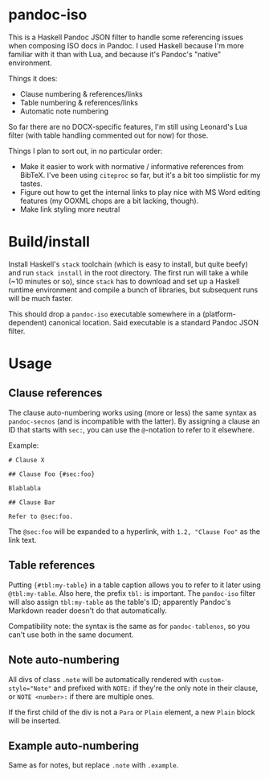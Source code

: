 # pandoc-iso

This is a Haskell Pandoc JSON filter to handle some referencing issues when composing ISO docs in Pandoc. I used Haskell because I'm more familiar with it than with Lua, and because it's Pandoc's "native" environment.

Things it does:

 - Clause numbering & references/links
 - Table numbering & references/links
 - Automatic note numbering


So far there are no DOCX-specific features, I'm still using Leonard's Lua filter (with table handling commented out for now) for those.


Things I plan to sort out, in no particular order:

 - Make it easier to work with normative / informative references from BibTeX. I've been using `citeproc` so far, but it's a bit too simplistic for my tastes.
 - Figure out how to get the internal links to play nice with MS Word editing features (my OOXML chops are a bit lacking, though).
 - Make link styling more neutral


# Build/install

Install Haskell's `stack` toolchain (which is easy to install, but quite beefy) and run `stack install` in the root directory. The first run will take a while (~10 minutes or so), since `stack` has to download and set up a Haskell runtime environment and compile a bunch of libraries, but subsequent runs will be much faster.

This should drop a `pandoc-iso` executable somewhere in a (platform-dependent) canonical location. Said executable is a standard Pandoc JSON filter.

# Usage

## Clause references

The clause auto-numbering works using (more or less) the same syntax as `pandoc-secnos` (and is incompatible with the latter). By assigning a clause an ID that starts with `sec:`, you can use the `@`-notation to refer to it elsewhere.

Example:

```
# Clause X

## Clause Foo {#sec:foo}

Blablabla

## Clause Bar

Refer to @sec:foo.
```

The `@sec:foo` will be expanded to a hyperlink, with `1.2, "Clause Foo"` as the link text.

## Table references

Putting `{#tbl:my-table}` in a table caption allows you to refer to it later using `@tbl:my-table`. Also here, the prefix `tbl:` is important. The `pandoc-iso` filter will also assign `tbl:my-table` as the table's ID; apparently Pandoc's Markdown reader doesn't do that automatically.

Compatibility note: the syntax is the same as for `pandoc-tablenos`, so you can't use both in the same document.

## Note auto-numbering

All divs of class `.note` will be automatically rendered with `custom-style="Note"` and prefixed with `NOTE:` if they're the only note in their clause, or `NOTE <number>:` if there are multiple ones.

If the first child of the div is not a `Para` or `Plain` element, a new `Plain` block will be inserted.

## Example auto-numbering

Same as for notes, but replace `.note` with `.example`.
